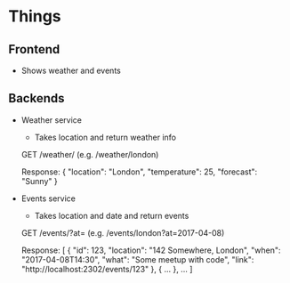 # Things

## Frontend

* Shows weather and events

## Backends

* Weather service
  - Takes location and return weather info

  GET /weather/<location> (e.g. /weather/london)

  Response:
  {
    "location": "London",
    "temperature": 25,
    "forecast": "Sunny"
  }

* Events service
  - Takes location and date and return events

  GET /events/<location>?at=<date> (e.g. /events/london?at=2017-04-08)

  Response:
  [
    {
      "id": 123,
      "location": "142 Somewhere, London",
      "when": "2017-04-08T14:30",
      "what": "Some meetup with code",
      "link": "http://localhost:2302/events/123"
    },
    {
      ...
    },
    ...
  ]
